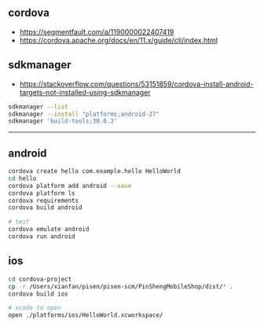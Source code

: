 ## cordova

- https://segmentfault.com/a/1190000022407419
- https://cordova.apache.org/docs/en/11.x/guide/cli/index.html





## sdkmanager

- https://stackoverflow.com/questions/53151859/cordova-install-android-targets-not-installed-using-sdkmanager

```bash
sdkmanager --list
sdkmanager --install "platforms;android-27"
sdkmanager 'build-tools;30.0.3'
```



----

## android

```bash
cordova create hello com.example.hello HelloWorld
cd hello
cordova platform add android --save
cordova platform ls
cordova requirements
cordova build android

# test
cordova emulate android
cordova run android
```



## ios

```bash
cd cordova-project
cp -r /Users/xianfan/pisen/pisen-scm/PinShengMobileShop/dist/* .
cordova build ios

# xcode to open
open ./platforms/ios/HelloWorld.xcworkspace/
```

